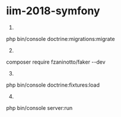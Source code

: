 # iim-2018-symfony

1)
php bin/console doctrine:migrations:migrate

2)
composer require fzaninotto/faker --dev

3)
php bin/console doctrine:fixtures:load

4)
php bin/console server:run
